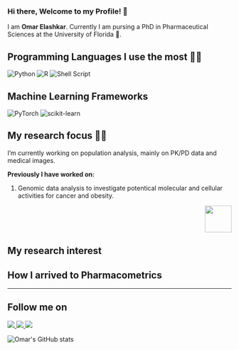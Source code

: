 ### Hi there, Welcome to my Profile! 👋

<!--
**OmarAshkar/OmarAshkar** is a ✨ _special_ ✨ repository because its `README.md` (this file) appears on your GitHub profile.
Here are some ideas to get you started:
-->

I am **Omar Elashkar**. Currently I am pursing a PhD in Pharmaceutical Sciences at the University of Florida 🐊.


## Programming Languages I use the most 🧑‍💻

![Python](https://img.shields.io/badge/python-3670A0?style=for-the-badge&logo=python&logoColor=ffdd54) ![R](https://img.shields.io/badge/r-%23276DC3.svg?style=for-the-badge&logo=r&logoColor=white) ![Shell Script](https://img.shields.io/badge/shell_script-%23121011.svg?style=for-the-badge&logo=gnu-bash&logoColor=white)

## Machine Learning Frameworks 

![PyTorch](https://img.shields.io/badge/PyTorch-%23EE4C2C.svg?style=for-the-badge&logo=PyTorch&logoColor=white) ![scikit-learn](https://img.shields.io/badge/scikit--learn-%23F7931E.svg?style=for-the-badge&logo=scikit-learn&logoColor=white)


## My research focus 🧪🔬
I’m currently working on population analysis, mainly on PK/PD data and medical images.

**Previously I have worked on:**

1. Genomic data analysis to investigate potentical molecular and cellular activities for cancer and obesity.


<p align="right">
  <a href="https://www.researchgate.net/profile/Omar-Elashkar">
    <img src="static/img/gs_icon.svg" width="60" height="60"/>
  </a>
</p>

## My research interest 



## How I arrived to Pharmacometrics 

<div style="background-color: #222222; text-align:justify">


</div>

---

## Follow me on

<a href="https://www.linkedin.com/in/elashkar/">
  <img src="https://img.shields.io/badge/linkedin-%230077B5.svg?style=for-the-badge&logo=linkedin&logoColor=white" />
</a> <a href="https://twitter.com/o_elashkar">
  <img src="https://img.shields.io/badge/Twitter-%231DA1F2.svg?style=for-the-badge&logo=Twitter&logoColor=white" />
</a> </a> <a href="https://github.com/OmarAshkar">
  <img src="https://img.shields.io/badge/github-%23121011.svg?style=for-the-badge&logo=github&logoColor=white" />
</a> 

<!--
- 🔭 I’m currently working on population analysis ranging anywhere from PK/PD data to medical images. Most of the 

- 🌱 I’m currently learning ...
- 👯 I’m looking to collaborate on ...
- 🤔 I’m looking for help with ...
- 💬 Ask me about ...
- 📫 How to reach me: ...
- 😄 Pronouns: ...
- ⚡ Fun fact: ...
-->

![Omar's GitHub stats](https://github-readme-stats.vercel.app/api?username=OmarAshkar&show_icons=true&count_private=true)


